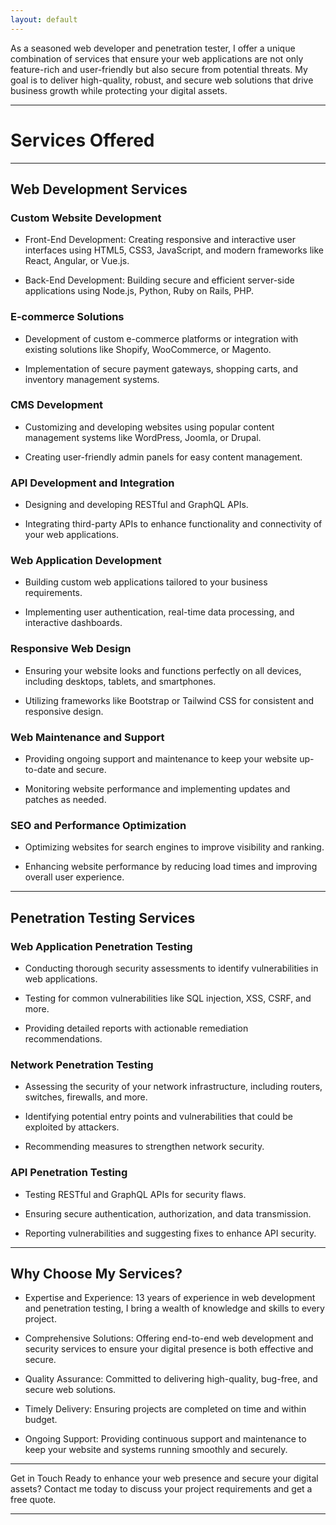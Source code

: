 ```yaml
---
layout: default
---
```

As a seasoned web developer and penetration tester, I offer a unique combination of services that ensure your web applications are not only feature-rich and user-friendly but also secure from potential threats. 
My goal is to deliver high-quality, robust, and secure web solutions that drive business growth while protecting your digital assets.

* * *
# Services Offered
* * *

## Web Development Services


### Custom Website Development
   
  *  Front-End Development: Creating responsive and interactive user interfaces using HTML5, CSS3, JavaScript, and modern frameworks like React, Angular,      or Vue.js.
    
  *  Back-End Development: Building secure and efficient server-side applications using Node.js, Python, Ruby on Rails, PHP.
    
 ### E-commerce Solutions
   
  * Development of custom e-commerce platforms or integration with existing solutions like Shopify, WooCommerce, or Magento.
    
  * Implementation of secure payment gateways, shopping carts, and inventory management systems.
    
 ### CMS Development
   
  * Customizing and developing websites using popular content management systems like WordPress, Joomla, or Drupal.
    
  * Creating user-friendly admin panels for easy content management.
    
 ### API Development and Integration
   
  * Designing and developing RESTful and GraphQL APIs.
    
  * Integrating third-party APIs to enhance functionality and connectivity of your web applications.
    
 ### Web Application Development
   
  * Building custom web applications tailored to your business requirements.
    
  * Implementing user authentication, real-time data processing, and interactive dashboards.
    
 ### Responsive Web Design
   
  * Ensuring your website looks and functions perfectly on all devices, including desktops, tablets, and smartphones.
    
  * Utilizing frameworks like Bootstrap or Tailwind CSS for consistent and responsive design.
    
 ### Web Maintenance and Support
   
  * Providing ongoing support and maintenance to keep your website up-to-date and secure.
    
  * Monitoring website performance and implementing updates and patches as needed.
    
 ### SEO and Performance Optimization
   
  * Optimizing websites for search engines to improve visibility and ranking.
    
  * Enhancing website performance by reducing load times and improving overall user experience.

* * *

## Penetration Testing Services

 ### Web Application Penetration Testing
   
  *  Conducting thorough security assessments to identify vulnerabilities in web applications.
    
  *  Testing for common vulnerabilities like SQL injection, XSS, CSRF, and more.
    
  *  Providing detailed reports with actionable remediation recommendations.
    
 ### Network Penetration Testing
   
  *  Assessing the security of your network infrastructure, including routers, switches, firewalls, and more.
    
  *  Identifying potential entry points and vulnerabilities that could be exploited by attackers.
    
  *  Recommending measures to strengthen network security.
    
 ### API Penetration Testing
   
  *  Testing RESTful and GraphQL APIs for security flaws.
    
  *  Ensuring secure authentication, authorization, and data transmission.
    
  *  Reporting vulnerabilities and suggesting fixes to enhance API security.

 ---
 
## Why Choose My Services?

*   Expertise and Experience: 13 years of experience in web development and penetration testing, I bring a wealth of knowledge and skills to every project.
  
*   Comprehensive Solutions: Offering end-to-end web development and security services to ensure your digital presence is both effective and secure.
  
*   Quality Assurance: Committed to delivering high-quality, bug-free, and secure web solutions.
  
*   Timely Delivery: Ensuring projects are completed on time and within budget.
  
*   Ongoing Support: Providing continuous support and maintenance to keep your website and systems running smoothly and securely.


* * *
Get in Touch
Ready to enhance your web presence and secure your digital assets? Contact me today to discuss your project requirements and get a free quote. 

* * *
